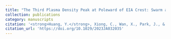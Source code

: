 ```yaml
---
title: "The Third Plasma Density Peak at Poleward of EIA Crest: Swarm and ICON Observations"
collection: publications
category: manuscripts
citation: '<strong>Huang, Y.</strong>, Xiong, C., Wan, X., Park, J., & Spogli, L. (2024). The Third Plasma Density Peak at Poleward of EIA Crest: Swarm and ICON Observations. Journal of Geophysical Research: Space Physics, 129(4), e2023JA032035. https://doi.org/10.1029/2023JA032035'
citation_url: 'https://doi.org/10.1029/2023JA032035'
---
```


